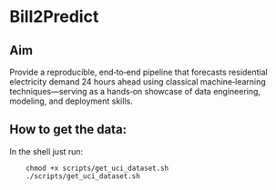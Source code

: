# Bill2Predict

## Aim

Provide a reproducible, end‑to‑end pipeline that forecasts residential electricity demand 24 hours ahead using classical machine‑learning techniques—serving as a hands‑on showcase of data engineering, modeling, and deployment skills.

##

## How to get the data:

In the shell just run:

```
    chmod +x scripts/get_uci_dataset.sh
    ./scripts/get_uci_dataset.sh
```
